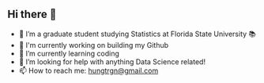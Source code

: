 ## Hi there 👋

<!--
**hungtran1511/hungtran1511** is a ✨ _special_ ✨ repository because its `README.md` (this file) appears on your GitHub profile.

Here are some ideas to get you started:

- 🔭 I’m currently working on ...
- 🌱 I’m currently learning ...
- 👯 I’m looking to collaborate on ...
- 🤔 I’m looking for help with ...
- 💬 Ask me about ...
- 📫 How to reach me: ...
- 😄 Pronouns: ...
- ⚡ Fun fact: ...
-->
- 🔭 I’m a graduate student studying Statistics at Florida State University 📚
- 📖 I'm currently working on building my Github
- 🌱 I’m currently learning coding
- 🤔 I’m looking for help with anything Data Science related!
- 📫 How to reach me: hungtrgn@gmail.com
